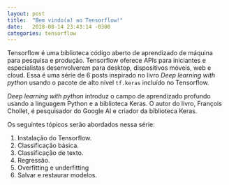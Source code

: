 ```yaml
---
layout: post
title:  "Bem vindo(a) ao Tensorflow!"
date:   2018-08-14 23:43:14 -0300
categories: tensorflow
---
```

Tensorflow é uma biblioteca código aberto de aprendizado de máquina para pesquisa e produção. Tensorflow oferece APIs para iniciantes e especialistas desenvolverem para desktop, dispositivos móveis, web e cloud.
Essa é uma série de 6 posts inspirado no livro *Deep learning with python* usando o pacote de alto nível `tf.keras` incluído no Tensorflow.

*Deep learning with python* introduz o campo de aprendizado profundo usando a linguagem Python e a biblioteca Keras. O autor do livro, François Chollet, é pesquisador do Google AI e criador da biblioteca Keras.

Os seguintes tópicos serão abordados nessa série:
1. Instalação do Tensorflow.
2. Classificação básica.
3. Classificação de texto.
4. Regressão.
5. Overfitting e underfitting
6. Salvar e restaurar modelos.     

